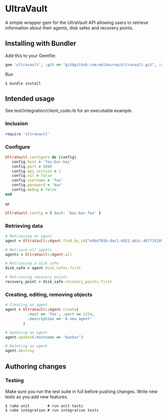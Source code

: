 # UltraVault

A simple wrapper gem for the UltraVault API allowing users to retrieve information about their agents, disk safes and recovery points.

## Installing with Bundler

Add this to your Gemfile:

```ruby
gem 'ultravault', :git => "git@github.com:melbourne/ultravault.git", :branch => :master
```

Run

    $ bundle install

## Intended usage

See test/integration/client_code.rb for an executable example.

### Inclusion

```ruby   
require 'ultravault'
```            

### Configure

```ruby   
UltraVault.configure do |config|
   config.host = 'foo.bar.baz'
   config.port = 9080
   config.api_version = 1
   config.ssl = false
   config.username = 'foo'
   config.password = 'bar'
   config.debug = false
end   
```

or

```ruby   
UltraVault.config = { host: 'baz.bar.foo' }
```
 
### Retrieving data

```ruby   
# Retrieving an agent
agent = UltraVault::Agent.find_by_id("e9bd701b-dac1-4921-ab1c-467f35209e21")

# Retrieve all agents
agents = UltraVault::Agent.all

# Retrieving a disk safe
disk_safe = agent.disk_safes.first

# Retrieving recovery points
recovery_point = disk_safe.recovery_points.first  
```

### Creating, editing, removing objects

```ruby
# Creating an agent
agent = UltraVault::Agent.create(
          :host => 'foo', :port => 1234,
          :description => 'A new agent'
        )

# Updating an agent
agent.update(:hostname => 'bazbar')

# Deleting an agent
agent.destroy
```

## Authoring changes

### Testing

Make sure you run the test suite in full before pushing changes. Write new tests as you add new features.

    $ rake unit        # run unit tests
    $ rake integration # run integration tests

